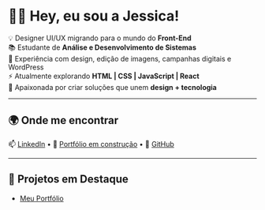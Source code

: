 # 👩‍💻 Hey, eu sou a Jessica!  

💡 Designer UI/UX migrando para o mundo do **Front-End**  
📚 Estudante de **Análise e Desenvolvimento de Sistemas**  
🎨 Experiência com design, edição de imagens, campanhas digitais e WordPress  
⚡ Atualmente explorando **HTML | CSS | JavaScript | React**  
🚀 Apaixonada por criar soluções que unem **design + tecnologia**  

---

## 🌍 Onde me encontrar
📫 [LinkedIn](https://www.linkedin.com/in/jessicaguedes-martins) • 🎨 [Portfólio em construção](https://x) • 🐙 [GitHub](https://github.com/Jessica-grm)

---

## 🚀 Projetos em Destaque
- [Meu Portfólio](https://github.com/Jessica-grm-portfolio)  
